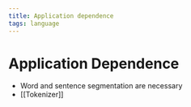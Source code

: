 ```yaml
---
title: Application dependence
tags: language
---
```


# Application Dependence
- Word and sentence segmentation are necessary
- [[Tokenizer]]












